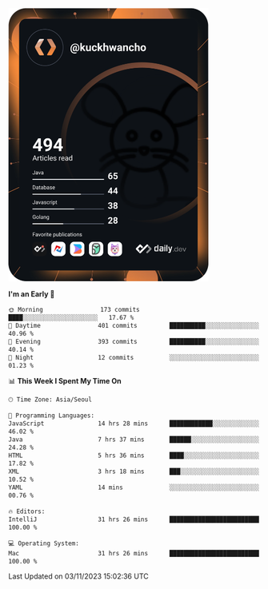 <a href="https://app.daily.dev/kuckhwancho"><img src="https://github.com/kuckjwi0928/kuckjwi0928/blob/master/devcard.svg" width="400" alt="Kuckjwi Devcard"/></a>

<!--START_SECTION:waka-->
**I'm an Early 🐤** 

```text
🌞 Morning                173 commits         ████░░░░░░░░░░░░░░░░░░░░░   17.67 % 
🌆 Daytime                401 commits         ██████████░░░░░░░░░░░░░░░   40.96 % 
🌃 Evening                393 commits         ██████████░░░░░░░░░░░░░░░   40.14 % 
🌙 Night                  12 commits          ░░░░░░░░░░░░░░░░░░░░░░░░░   01.23 % 
```


📊 **This Week I Spent My Time On** 

```text
🕑︎ Time Zone: Asia/Seoul

💬 Programming Languages: 
JavaScript               14 hrs 28 mins      ████████████░░░░░░░░░░░░░   46.02 % 
Java                     7 hrs 37 mins       ██████░░░░░░░░░░░░░░░░░░░   24.28 % 
HTML                     5 hrs 36 mins       ████░░░░░░░░░░░░░░░░░░░░░   17.82 % 
XML                      3 hrs 18 mins       ███░░░░░░░░░░░░░░░░░░░░░░   10.52 % 
YAML                     14 mins             ░░░░░░░░░░░░░░░░░░░░░░░░░   00.76 % 

🔥 Editors: 
IntelliJ                 31 hrs 26 mins      █████████████████████████   100.00 % 

💻 Operating System: 
Mac                      31 hrs 26 mins      █████████████████████████   100.00 % 
```


 Last Updated on 03/11/2023 15:02:36 UTC
<!--END_SECTION:waka-->
